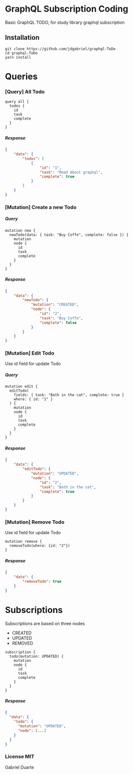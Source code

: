 # GraphQL Subscription Coding

Basic GraphQL TODO, for study library graphql subscription

## Installation

```
git clone https://github.com/jdgabriel/graphql-ToDo
cd graphql-ToDo
yarn install
```

# Queries

### [Query] All Todo

```
query all {
  todos {
    id
    task
    complete
  }
}

```

##### Response

```json
{
	"data": {
		"todos": [
			{
				"id": "1",
				"task": "Read About graphql",
				"complete": true
			}
		]
	}
}
```

### [Mutation] Create a new Todo

##### Query

```
mutation new {
  newTodo(data: { task: "Buy Coffe", complete: false }) {
    mutation
    node {
      id
      task
      complete
    }
  }
}
```

##### Response

```json
{
	"data": {
		"newTodo": {
			"mutation": "CREATED",
			"node": {
				"id": "2",
				"task": "Buy Coffe",
				"complete": false
			}
		}
	}
}
```

### [Mutation] Edit Todo

Use id field for update Todo

##### Query

```
mutation edit {
  editTodo(
    fields: { task: "Bath in the cat", complete: true }
    where: { id: "1" }
  ) {
    mutation
    node {
      id
      task
      complete
    }
  }
}
```

##### Response

```json
{
	"data": {
		"editTodo": {
			"mutation": "UPDATED",
			"node": {
				"id": "2",
				"task": "Bath in the cat",
				"complete": true
			}
		}
	}
}
```

### [Mutation] Remove Todo

Use id field for update Todo

```
mutation remove {
  removeTodo(where: {id: "2"})
}
```

##### Response

```json
{
	"data": {
		"removeTodo": true
	}
}
```

# Subscriptions

Subscriptions are based on three nodes

- CREATED
- UPDATED
- REMOVED

```
subscription {
  todo(mutation: UPDATED) {
    mutation
    node {
      id
      task
      complete
    }
  }
}
```

##### Response

```json
{
  "data": {
    "todo": {
      "mutation": "UPDATED",
      "node": [...]
    }
  }
}
```

### License MIT

Gabriel Duarte
